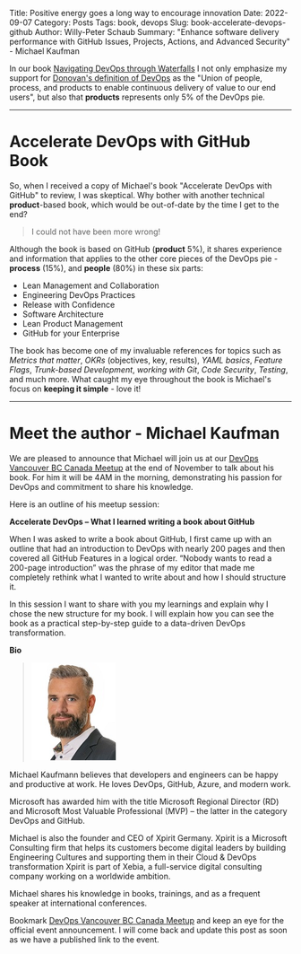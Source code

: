 Title: Positive energy goes a long way to encourage innovation
Date: 2022-09-07
Category: Posts 
Tags: book, devops
Slug: book-accelerate-devops-github
Author: Willy-Peter Schaub
Summary: "Enhance software delivery performance with GitHub Issues, Projects, Actions, and Advanced Security" - Michael Kaufman

In our book [Navigating DevOps through Waterfalls](https://www.tactec.ca/ndtw-resources/) I not only emphasize my support for [Donovan's definition of DevOps](https://www.donovanbrown.com/post/what-is-devops) as the "Union of people, process, and products to enable continuous delivery of value to our end users", but also that **products** represents only 5% of the DevOps pie. 

---

# Accelerate DevOps with GitHub Book

So, when I received a copy of Michael's book "Accelerate DevOps with GitHub" to review, I was skeptical. Why bother with another technical **product**-based book, which would be out-of-date by the time I get to the end? 

> I could not have been more wrong!

Although the book is based on GitHub (**product** 5%), it shares experience and information that applies to the other core pieces of the DevOps pie - **process** (15%), and **people** (80%) in these six parts:

- Lean Management and Collaboration
- Engineering DevOps Practices
- Release with Confidence
- Software Architecture
- Lean Product Management
- GitHub for your Enterprise 

The book has become one of my invaluable references for topics such as _Metrics that matter_, _OKRs_ (objectives, key, results), _YAML basics_, _Feature Flags_, _Trunk-based Development_, _working with Git_, _Code Security_, _Testing_, and much more. What caught my eye throughout the book is Michael's focus on **keeping it simple** - love it!

---

# Meet the author - Michael Kaufman

We are pleased to announce that Michael will join us at our [DevOps Vancouver BC Canada Meetup](https://www.meetup.com/devops-vancouver-bc-canada/) at the end of November to talk about his book. For him it will be 4AM in the morning, demonstrating his passion for DevOps and commitment to share his knowledge.

Here is an outline of his meetup session:

**Accelerate DevOps – What I learned writing a book about GitHub**

When I was asked to write a book about GitHub, I first came up with an outline that had an introduction to DevOps with nearly 200 pages and then covered all GitHub Features in a logical order. “Nobody wants to read a 200-page introduction” was the phrase of my editor that made me completely rethink what I wanted to write about and how I should structure it.

In this session I want to share with you my learnings and explain why I chose the new structure for my book. I will explain how you can see the book as a practical step-by-step guide to a data-driven DevOps transformation.

**Bio**

> ![Michael Kaufman](../images/book-accelerate-devops-github-1.jpg)

Michael Kaufmann believes that developers and engineers can be happy and productive at work. He loves DevOps, GitHub, Azure, and modern work.

Microsoft has awarded him with the title Microsoft Regional Director (RD) and Microsoft Most Valuable Professional (MVP) – the latter in the category DevOps and GitHub.

Michael is also the founder and CEO of Xpirit Germany. Xpirit is a Microsoft Consulting firm that helps its customers become digital leaders by building Engineering Cultures and supporting them in their Cloud & DevOps transformation Xpirit is part of Xebia, a full-service digital consulting company working on a worldwide ambition.

Michael shares his knowledge in books, trainings, and as a frequent speaker at international conferences.

Bookmark [DevOps Vancouver BC Canada Meetup](https://www.meetup.com/devops-vancouver-bc-canada/) and keep an eye for the official event announcement. I will come back and update this post as soon as we have a published link to the event.


